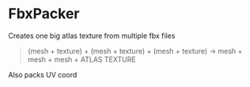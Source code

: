 # FbxPacker

Creates one big atlas texture from multiple fbx files


>   (mesh + texture) + (mesh + texture) + (mesh + texture) -> mesh + mesh + mesh + ATLAS TEXTURE
  

Also packs UV coord
